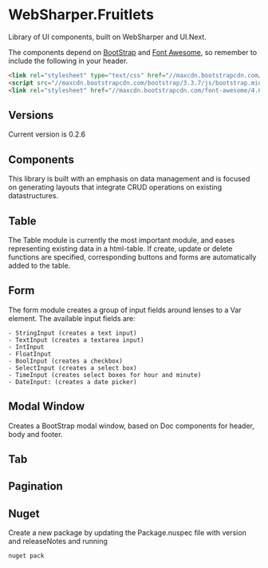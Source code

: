 # WebSharper.Fruitlets


Library of UI components, built on WebSharper and UI.Next.

The components depend on [BootStrap](http://getbootstrap.com/) and [Font Awesome](http://fontawesome.io/), 
so remember to include the following in your header.

```html
<link rel="stylesheet" type="text/css" href="//maxcdn.bootstrapcdn.com/bootstrap/3.3.7/css/bootstrap.min.css" />
<script src="//maxcdn.bootstrapcdn.com/bootstrap/3.3.7/js/bootstrap.min.js"></script>
<link rel="stylesheet" href="//maxcdn.bootstrapcdn.com/font-awesome/4.6.3/css/font-awesome.min.css" />   
```

## Versions
Current version is 0.2.6

## Components
This library is built with an emphasis on data management and is focused on generating layouts that integrate CRUD operations on existing datastructures.

## Table

The Table module is currently the most important module, and eases representing existing data in a html-table. 
If create, update or delete functions are specified, corresponding buttons and forms are automatically added to the table.

## Form

The form module creates a group of input fields around lenses to a Var element.
The available input fields are:
    
    - StringInput (creates a text input)
    - TextInput (creates a textarea input)
    - IntInput
    - FloatInput
    - BoolInput (creates a checkbox)
    - SelectInput (creates a select box)
    - TimeInput (creates select boxes for hour and minute)
    - DateInput: (creates a date picker)

## Modal Window

Creates a BootStrap modal window, based on Doc components for header, body and footer.

## Tab

## Pagination

## Nuget

Create a new package by updating the Package.nuspec file with version and releaseNotes and running

    nuget pack

